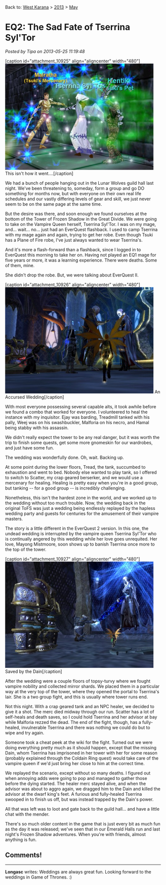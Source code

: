 Back to: [West Karana](/posts/westkarana.md) > [2013](/posts/2013/westkarana.md) > [May](./westkarana.md)
# EQ2: The Sad Fate of Tserrina Syl'Tor

*Posted by Tipa on 2013-05-25 11:19:48*

[caption id="attachment\_10925" align="aligncenter" width="480"][![This isn't how it went....](../../../uploads/2013/05/eqgame-2013-05-25-09-30-02-82-480x343.jpg)](../../../uploads/2013/05/eqgame-2013-05-25-09-30-02-82.jpg) This isn't how it went....[/caption]

We had a bunch of people hanging out in the Lunar Wolves guild hall last night. We've been threatening to, someday, form a group and go DO something for months now, but with everyone on their own real life schedules and our vastly differing levels of gear and skill, we just never seem to be on the same page at the same time.

But the desire was there, and soon enough we found ourselves at the bottom of the Tower of Frozen Shadow in the Great Divide. We were going to take on the Vampire Queen herself, Tserrina Syl'Tor. I was on my mage, and... wait... no... just had an EverQuest flashback. I used to camp Tserrina with my mage again and again, trying to get her robe. Even though Tsuki has a Plane of Fire robe, I've just always wanted to wear Tserrina's.

And it's more a flash-forward than a flashback, since I logged in to EverQuest this morning to take her on. Having not played an EQ1 mage for five years or more, it was a learning experience. There were deaths. Some of them, mine. 

She didn't drop the robe. But, we were talking about EverQuest II.

[caption id="attachment\_10926" align="aligncenter" width="480"][![An Accursed Wedding](../../../uploads/2013/05/EverQuest2-2013-05-25-01-35-06-14-480x343.jpg)](../../../uploads/2013/05/EverQuest2-2013-05-25-01-35-06-14.jpg) An Accursed Wedding[/caption]

With most everyone possessing several capable alts, it took awhile before we found a combo that worked for everyone. I volunteered to heal the instance with my inquisitor. Ejay was barding, Treadmill tanked with his pally, Weej was on his swashbuckler, Malforia on his necro, and Hamal being stabby with his assassin. 

We didn't really expect the tower to be any real danger, but it was worth the trip to finish some quests, get some more gnomeskin for our wardrobes, and just have some fun.

The wedding was wonderfully done. Oh, wait. Backing up.

At some point during the lower floors, Tread, the tank, succumbed to exhaustion and went to bed. Nobody else wanted to play tank, so I offered to switch to Scatter, my crap geared berserker, and we would use a mercenary for healing. Healing is pretty easy when you're in a good group, but tanking -- for a good group -- is incredibly challenging.

Nonetheless, this isn't the hardest zone in the world, and we worked up to the wedding without too much trouble. Now, the wedding back in the original ToFS was just a wedding being endlessly replayed by the hapless wedding party and guests for centuries for the amusement of their vampire masters.

The story is a little different in the EverQuest 2 version. In this one, the undead wedding is interrupted by the vampire queen Tserrina Syl'Tor who is continually angered by this wedding while her love goes unrequited. Her love, Mayong Mistmoore, soon shows up to banish Tserrina once more to the top of the tower.

[caption id="attachment\_10927" align="aligncenter" width="480"][![Saved by the Dain](../../../uploads/2013/05/EverQuest2-2013-05-25-02-18-08-46-480x343.jpg)](../../../uploads/2013/05/EverQuest2-2013-05-25-02-18-08-46.jpg) Saved by the Dain[/caption]

After the wedding were a couple floors of topsy-turvy where we fought vampire nobility and collected mirror shards. We placed them in a particular way at the very top of the tower, where they opened the portal to Tserrina's lair. She is a two group fight, and this is usually where tower runs end.

Not this night. With a crap geared tank and an NPC healer, we decided to give it a shot. The merc died midway through our run. Scatter has a lot of self-heals and death saves, so I could hold Tserrina and her advisor at bay while Malforia rezzed the dead. The end of the fight, though, has a fully-healed, invulnerable Tserrina and there was nothing we could do but to wipe and try again.

Someone took a cheat peek at the wiki for the fight. Turned out we were doing everything pretty much as it should happen, except that the missing Dain, whom Tserrina has imprisoned in her tower with her for some reason (probably explained through the Coldain Ring quest) would take care of the vampire queen if we'd just bring her close to him at the correct time.

We replayed the scenario, except without so many deaths. I figured out when annoying adds were going to pop and managed to gather those before the dying started. The healer merc stayed alive, and when the advisor was about to aggro again, we dragged him to the Dain and killed the advisor at the dwarf king's feet. A furious and fully-healed Tserrina swooped in to finish us off, but was instead trapped by the Dain's power.

All that was left was to loot and gate back to the guild hall... and have a little chat with the mender.

There's so much older content in the game that is just every bit as much fun as the day it was released; we've seen that in our Emerald Halls run and last night's Frozen Shadow adventures. When you're with friends, almost anything is fun.

## Comments!
---
**Longasc** writes: Weddings are always great fun. Looking forward to the weddings in Game of Thrones. :)
